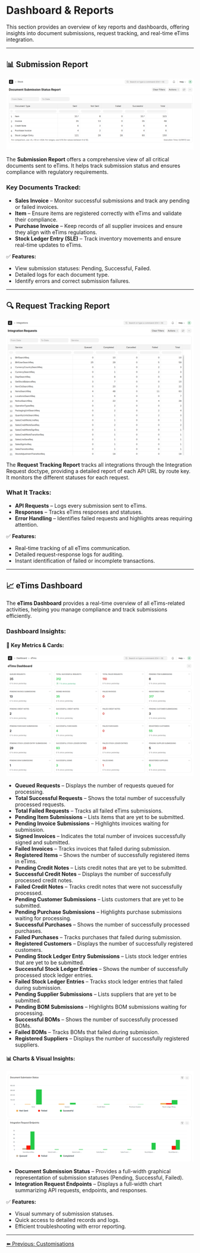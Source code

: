# Dashboard & Reports

This section provides an overview of key reports and dashboards, offering insights into document submissions, request tracking, and real-time eTims integration.

---

## 📊 **Submission Report**

![Submission Report](images/submission_report.png)

The **Submission Report** offers a comprehensive view of all critical documents sent to eTims. It helps track submission status and ensures compliance with regulatory requirements.

### Key Documents Tracked:

- **Sales Invoice** – Monitor successful submissions and track any pending or failed invoices.
- **Item** – Ensure items are registered correctly with eTims and validate their compliance.
- **Purchase Invoice** – Keep records of all supplier invoices and ensure they align with eTims regulations.
- **Stock Ledger Entry (SLE)** – Track inventory movements and ensure real-time updates to eTims.

✅ **Features:**

- View submission statuses: Pending, Successful, Failed.
- Detailed logs for each document type.
- Identify errors and correct submission failures.

---

## 🔍 **Request Tracking Report**

![Request Tracking Report](images/integration_req_reports.png)

The **Request Tracking Report** tracks all integrations through the Integration Request doctype, providing a detailed report of each API URL by route key. It monitors the different statuses for each request.

### What It Tracks:

- **API Requests** – Logs every submission sent to eTims.
- **Responses** – Tracks eTims responses and statuses.
- **Error Handling** – Identifies failed requests and highlights areas requiring attention.

✅ **Features:**

- Real-time tracking of all eTims communication.
- Detailed request-response logs for auditing.
- Instant identification of failed or incomplete transactions.

---

## 📈 **eTims Dashboard**

The **eTims Dashboard** provides a real-time overview of all eTims-related activities, helping you manage compliance and track submissions efficiently.

### Dashboard Insights:

#### 📌 **Key Metrics & Cards:**

![eTims Dashboard](images/dashboard-cards.png)

- **Queued Requests** – Displays the number of requests queued for processing.
- **Total Successful Requests** – Shows the total number of successfully processed requests.
- **Total Failed Requests** – Tracks all failed eTims submissions.
- **Pending Item Submissions** – Lists items that are yet to be submitted.
- **Pending Invoice Submissions** – Highlights invoices waiting for submission.
- **Signed Invoices** – Indicates the total number of invoices successfully signed and submitted.
- **Failed Invoices** – Tracks invoices that failed during submission.
- **Registered Items** – Shows the number of successfully registered items in eTims.
- **Pending Credit Notes** – Lists credit notes that are yet to be submitted.
- **Successful Credit Notes** – Displays the number of successfully processed credit notes.
- **Failed Credit Notes** – Tracks credit notes that were not successfully processed.
- **Pending Customer Submissions** – Lists customers that are yet to be submitted.
- **Pending Purchase Submissions** – Highlights purchase submissions waiting for processing.
- **Successful Purchases** – Shows the number of successfully processed purchases.
- **Failed Purchases** – Tracks purchases that failed during submission.
- **Registered Customers** – Displays the number of successfully registered customers.
- **Pending Stock Ledger Entry Submissions** – Lists stock ledger entries that are yet to be submitted.
- **Successful Stock Ledger Entries** – Shows the number of successfully processed stock ledger entries.
- **Failed Stock Ledger Entries** – Tracks stock ledger entries that failed during submission.
- **Pending Supplier Submissions** – Lists suppliers that are yet to be submitted.
- **Pending BOM Submissions** – Highlights BOM submissions waiting for processing.
- **Successful BOMs** – Shows the number of successfully processed BOMs.
- **Failed BOMs** – Tracks BOMs that failed during submission.
- **Registered Suppliers** – Displays the number of successfully registered suppliers.

#### 📊 **Charts & Visual Insights:**

![eTims Dashboard](images/dashboard-charts.png)

- **Document Submission Status** – Provides a full-width graphical representation of submission statuses (Pending, Successful, Failed).
- **Integration Request Endpoints** – Displays a full-width chart summarizing API requests, endpoints, and responses.

✅ **Features:**

- Visual summary of submission statuses.
- Quick access to detailed records and logs.
- Efficient troubleshooting with error reporting.

---

[⬅️ Previous: Customisations](./customisations.md)
